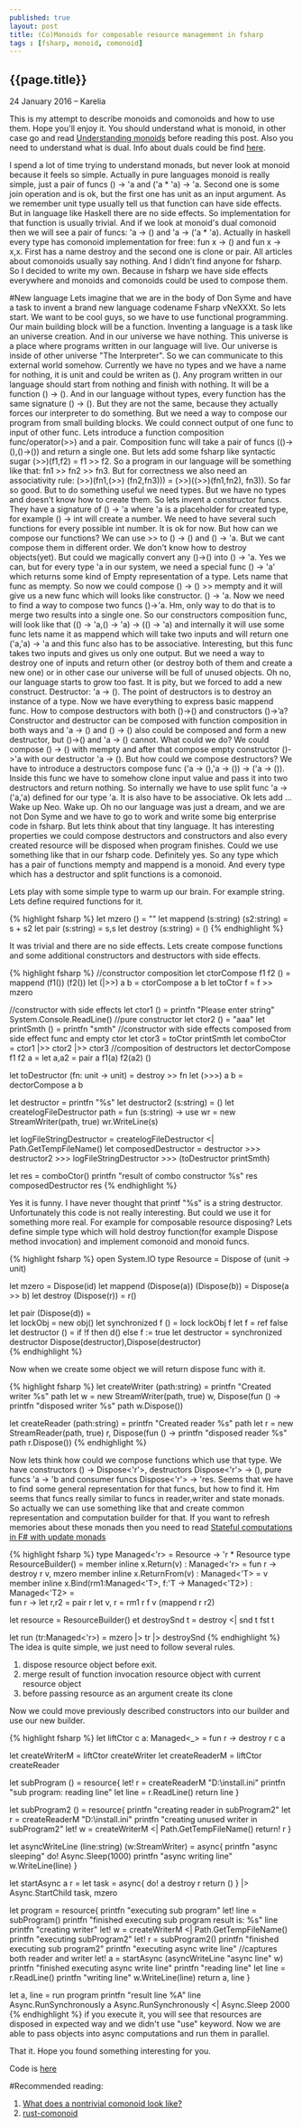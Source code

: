 ```yaml
---
published: true
layout: post
title: (Co)Monoids for composable resource management in fsharp
tags : [fsharp, monoid, comonoid]
---
```


## {{page.title}}


<p class="meta">24 January 2016 &#8211; Karelia</p>

This is my attempt to describe monoids and comonoids and how to use them. Hope you'll enjoy it.
You should understand what is monoid, in other case go and read [Understanding monoids](http://fsharpforfunandprofit.com/series/understanding-monoids.html) before reading this post. Also you need to understand what is dual. Info about duals could be find [here](http://codebetter.com/matthewpodwysocki/2009/11/03/introduction-to-the-reactive-framework-part-ii/). 

I spend a lot of time trying to understand monads, but never look at monoid because it feels so simple. Actually in pure languages monoid is really simple, just a pair of funcs () -> 'a and ('a * 'a) -> 'a. Second one is some join operation and is ok, but the first one has unit as an input argument. As we remember unit type usually tell us that function can have side effects. But in language like Haskell there are no side effects. So implementation for that function is usually trivial. And if we look at monoid's dual comonoid then we will see a pair of funcs: 'a -> () and 'a -> ('a * 'a). Actually in haskell every type has comonoid implementation for free: fun x -> () and fun x -> x,x. First has a name destroy and the second one is clone or pair. All articles about comonoids usually say nothing. And I didn’t find anyone for fsharp. So I decided to write my own. Because in fsharp we have side effects everywhere and monoids and comonoids could be used to compose them.  

#New language
Lets imagine that we are in the body of Don Syme and have a task to invent a brand new language codename Fsharp vNeXXXt. So lets start.
We want to be cool guys, so we have to use functional programming. Our main building block will be a function. Inventing a language is a task like an universe creation. And in our universe we have nothing. This universe is a place where programs written in our language will live.  Our universe is inside of other universe "The Interpreter". So we can communicate to this external world somehow. Currently we have no types and we have a name for nothing, it is unit and could be writen as (). Any program written in our language should start from nothing and finish with nothing. It will be a function () -> (). And in our language without types, every function has the same signature () -> (). But they are not the same, because they actually forces our interpreter to do something. But we need a way to compose our program from small building blocks. We could connect output of one func to input of other func. Lets introduce a function composition func/operator(>>) and a pair. Composition func will take a pair of funcs (()->(),()->()) and return a single one. But lets add some fsharp like syntactic sugar (>>)(f1,f2) = f1 >> f2. So a program in our language will be something like that: fn1 >> fn2 >> fn3. But for correctness we also need an associativity rule: 
 (>>)(fn1,(>>) (fn2,fn3))) = (>>)((>>)(fn1,fn2), fn3)).
So far so good.
But to do something useful we need types. But we have no types and doesn't know how to create them. So lets invent a constructor funcs. They have a signature of () -> 'a where 'a is a placeholder for created type, for example () -> int will create a number. We need to have several such functions for every possible int number. It is ok for now. But how can we compose our functions? We can use >> to () -> () and () -> 'a. But we cant compose them in different order. We don't know how to destroy objects(yet). But could we magically convert any ()->() into () -> 'a. Yes we can, but for every type 'a in our system, we need a special func () -> 'a' which returns some kind of Empty representation of a type. Lets name that func as mempty. So now we could compose () -> () >> mempty and it will give us a new func which will looks like  constructor. () -> 'a. Now we need to find a way to compose two funcs ()->'a. Hm, only way to do that is to merge two results into a single one. So our constructors composition func, will look like that (() -> 'a,() -> 'a) -> (() -> 'a) and internally it will use some func lets name it as mappend which will take two inputs and will return one ('a,'a) -> 'a and this func also has to be associative. Interesting, but this func takes two inputs and gives us only one output. But we need a way to destroy one of inputs and return other (or destroy both of them and create a new one) or in other case our universe will be full of unused objects. Oh no, our language starts to grow too fast. It is pity, but we forced to add a new construct. Destructor: 'a -> (). The point of destructors is to destroy an instance of a type. Now we have everything to express basic mappend func. How to compose destructors with both ()->() and constructors ()->’a? Constructor and destructor can be composed with function composition in both ways and 'a -> () and () -> () also could be composed and form a new destructor, but ()->() and 'a -> () cannot. What could we do? We could compose () -> () with mempty and after that compose empty constructor ()->'a with our destructor 'a -> (). But how could we compose destructors? We have to introduce a destructors compose func ('a -> (),'a -> ()) -> ('a -> ()). Inside this func we have to somehow clone input value and pass it into two destructors and return nothing. So internally we have to use split func 'a -> ('a,'a) defined for our type 'a. It is also have to be associative. Ok lets add ... Wake up Neo. Wake up. Oh no our language was just a dream, and we are not Don Syme and we have to go to work and write some big enterprise code in fsharp. But lets think about that tiny language. It has interesting properties we could compose destructors and constructors and also every created resource will be disposed when program finishes. Could we use something like that in our fsharp code. Definitely yes. So any type which has a pair of functions mempty and mappend is a monoid. And every type which has a destructor and split functions is a comonoid. 

Lets play with some simple type to warm up our brain. For example string. Lets define required functions for it.

{% highlight fsharp %}
let mzero () = ""
let mappend (s:string) (s2:string) = s + s2
let pair (s:string) = s,s
let destroy (s:string) = ()
{% endhighlight %}

It was trivial and there are no side effects. Lets create compose functions and some additional constructors and destructors with side effects.

{% highlight fsharp %}
//constructor composition
let ctorCompose f1 f2 () = mappend (f1()) (f2())
let (|>>) a b = ctorCompose a b
let toCtor f = f >> mzero

//constructor with side effects
let ctor1 () = printfn "Please enter string" 
               System.Console.ReadLine()
//pure constructor
let ctor2 () = "aaa"
let printSmth () = printfn "smth" 
//constructor with side effects composed from side effect func and empty ctor
let ctor3 = toCtor printSmth
let comboCtor = ctor1 |>> ctor2 |>> ctor3
//composition of destructors
let dectorCompose f1 f2 a = let a,a2 = pair a
                            f1(a)
                            f2(a2)
                            ()

let toDestructor (fn: unit -> unit) = destroy >> fn
let (>>>) a b = dectorCompose a b

let destructor = printfn "%s"
let destructor2 (s:string) = ()
let createlogFileDestructor path =
    fun (s:string) -> use wr = new StreamWriter(path, true)
                      wr.WriteLine(s)

let logFileStringDestructor = createlogFileDestructor 
									<| Path.GetTempFileName()
let composedDestructor = destructor 
							>>> destructor2
							>>> logFileStringDestructor 
							>>> (toDestructor printSmth)

let res = comboCtor()
printfn "result of combo constructor %s" res
composedDestructor res
{% endhighlight %}

Yes it is funny. I have never thought that printf "%s" is a string destructor. Unfortunately this code is not really interesting. But could we use it for something more real. For example for composable resource disposing? Lets define simple type which will hold destroy function(for example Dispose method invocation) and implement comonoid and monoid funcs.

{% highlight fsharp %}
open System.IO
type Resource = Dispose of (unit -> unit) 

let mzero = Dispose(id)
let mappend (Dispose(a)) (Dispose(b)) = Dispose(a >> b)
let destroy (Dispose(r)) = r()

let pair (Dispose(d)) =  
    let lockObj = new obj()
    let synchronized f () = lock lockObj f
    let f = ref false
    let destructor () = 
        if !f then d()
        else f := true
    let destructor = synchronized destructor
    Dispose(destructor),Dispose(destructor)    
{% endhighlight %}

Now when we create some object we will return dispose func with it. 

{% highlight fsharp %}
let createWriter (path:string) =
                  printfn "Created writer %s" path
                  let w = new StreamWriter(path, true)
                  w, Dispose(fun () -> printfn "disposed writer %s" path
                                       w.Dispose())
    
let createReader (path:string) =
              printfn "Created reader %s" path
              let r = new StreamReader(path, true)
              r, Dispose(fun () -> printfn "disposed reader %s" path
                                   r.Dispose())
{% endhighlight %}

Now lets think how could we compose functions which use that type. We have constructors () -> Dispose<'r'>, destructors Dispose<'r'> -> (), pure funcs 'a -> 'b and consumer funcs Dispose<'r'> -> 'res. Seems that we have to find some general representation for that funcs, but how to find it. Hm seems that funcs really similar to funcs in reader,writer and state monads. So actually we can use something like that and create common representation and computation builder for that. If you want to refresh memories about these monads then you need to read [Stateful computations in F# with update monads](http://tomasp.net/blog/2014/update-monads/) 

{% highlight fsharp %}
type Managed<'r> = Resource -> 'r * Resource
type ResourceBuilder() = 
      member inline x.Return(v) : Managed<'r> = fun r -> destroy r
                                                         v, mzero
      member inline x.ReturnFrom(v) : Managed<'T> = v
      member inline x.Bind(rm1:Managed<'T>, f:'T -> Managed<'T2>) : Managed<'T2> =  
            fun r -> let r,r2 = pair r
                     let v, r = rm1 r
                     f v (mappend r r2)

let resource = ResourceBuilder()
et destroySnd t = destroy <| snd t
                  fst t

let run (tr:Managed<'r>) = mzero |> tr |> destroySnd
{% endhighlight %}
The idea is quite simple, we just need to follow several rules.

1. dispose resource object before exit.
2. merge result of function invocation resource object with current resource object
3. before passing resource as an argument create its clone

Now we could move previously described constructors into our builder and use our new builder.

{% highlight fsharp %}
let liftCtor c a: Managed<_>  = fun r -> destroy r
                                         c a

let createWriterM = liftCtor createWriter
let createReaderM = liftCtor createReader

let subProgram () = resource{
    let! r = createReaderM "D:\\install.ini"
    printfn "sub program: reading line"
    let line = r.ReadLine()
    return line
}

let subProgram2 () = resource{
    printfn "creating reader in subProgram2"
    let r = createReaderM "D:\\install.ini"
    printfn "creating unused writer in subProgram2"
    let! w = createWriterM <| Path.GetTempFileName()
    return! r
}

let asyncWriteLine (line:string) (w:StreamWriter)  = async{
    printfn "async sleeping"
    do! Async.Sleep(1000)
    printfn "async writing line"
    w.WriteLine(line)
}

let startAsync a r = 
        let task = async{
                        do! a
                        destroy r
                        return ()
                    } |> Async.StartChild
        task, mzero

let program = resource{
    printfn "executing sub program"
    let! line = subProgram()
    printfn "finished executing sub program result is: %s" line
    printfn "creating writer"
    let! w = createWriterM <| Path.GetTempFileName()
    printfn "executing subProgram2"
    let! r = subProgram2()
    printfn "finished executing sub program2"
    printfn "executing async write line"
    //captures both reader and writer
    let! a = startAsync (asyncWriteLine "async line" w)
    printfn "finished executing async write line"
    printfn "reading line"
    let line = r.ReadLine()
    printfn "writing line"
    w.WriteLine(line)
    return a, line
}

let a, line = run program 
printfn "result line %A" line
Async.RunSynchronously a
Async.RunSynchronously <| Async.Sleep 2000
{% endhighlight %}
if you execute it, you will see that resources are disposed in expected way and we didn't use "use" keyword. Now we are able to pass objects into async computations and run them in parallel. 

That it. Hope you found something interesting for you. 

Code is [here](https://gist.github.com/hodzanassredin/1bc1521bb49b215413e2)

#Recommended reading:
1. [What does a nontrivial comonoid look like?](http://stackoverflow.com/questions/23855070/what-does-a-nontrivial-comonoid-look-like)
2. [rust-comonoid](https://github.com/srijs/rust-comonoid)

